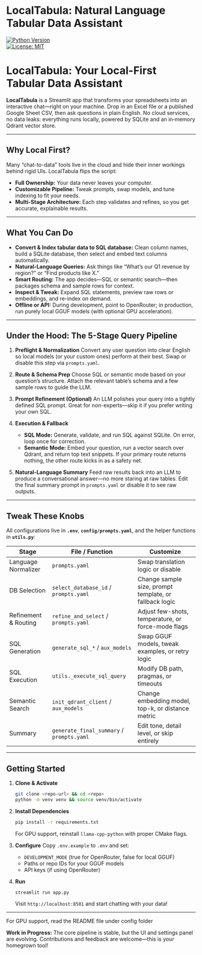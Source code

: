 # LocalTabula: Natural Language Tabular Data Assistant

[![Python Version](https://img.shields.io/badge/python-3.10+-blue.svg)](https://www.python.org/)  
[![License: MIT](https://img.shields.io/badge/License-MIT-yellow.svg)](https://opensource.org/licenses/MIT)

# LocalTabula: Your Local-First Tabular Data Assistant

**LocalTabula** is a Streamlit app that transforms your spreadsheets into an interactive chat—right on your machine. Drop in an Excel file or a published Google Sheet CSV, then ask questions in plain English. No cloud services, no data leaks: everything runs locally, powered by SQLite and an in‑memory Qdrant vector store.

---

## Why Local First?

Many “chat-to-data” tools live in the cloud and hide their inner workings behind rigid UIs. LocalTabula flips the script:

* **Full Ownership:** Your data never leaves your computer.
* **Customizable Pipeline:** Tweak prompts, swap models, and tune indexing to fit your needs.
* **Multi-Stage Architecture:** Each step validates and refines, so you get accurate, explainable results.

---

## What You Can Do

* **Convert & Index tabular data to SQL database:** Clean column names, build a SQLite database, then select and embed text columns automatically.
* **Natural-Language Queries:** Ask things like “What’s our Q1 revenue by region?” or “Find products like X.”
* **Smart Routing:** The app decides—SQL or semantic search—then packages schema and sample rows for context.
* **Inspect & Tweak:** Expand SQL statements, preview raw rows or embeddings, and re-index on demand.
* **Offline or API:** During development, point to OpenRouter; in production, run purely local GGUF models (with optional GPU acceleration).

---

## Under the Hood: The 5-Stage Query Pipeline

1. **Preflight & Normalization**
   Convert any user question into clear English so local models (or your custom ones) perform at their best. Swap or disable this step via `prompts.yaml`.

2. **Route & Schema Prep**
   Choose SQL or semantic mode based on your question’s structure. Attach the relevant table’s schema and a few sample rows to guide the LLM.

3. **Prompt Refinement (Optional)**
   An LLM polishes your query into a tightly defined SQL prompt. Great for non-experts—skip it if you prefer writing your own SQL.

4. **Execution & Fallback**

   * **SQL Mode:** Generate, validate, and run SQL against SQLite. On error, loop once for correction.
   * **Semantic Mode:** Embed your question, run a vector search over Qdrant, and return top text snippets.
     If your primary route returns nothing, the other route kicks in as a safety net.

5. **Natural-Language Summary**
   Feed raw results back into an LLM to produce a conversational answer—no more staring at raw tables. Edit the final summary prompt in `prompts.yaml` or disable it to see raw outputs.

---

## Tweak These Knobs

All configurations live in **`.env`**, **`config/prompts.yaml`**, and the helper functions in **`utils.py`**:

| Stage                | File / Function                           | Customize                                              |
| -------------------- | ----------------------------------------- | ------------------------------------------------------ |
| Language Normalizer  | `prompts.yaml`                            | Swap translation logic or disable                      |
| DB Selection         | `select_database_id` / `prompts.yaml`     | Change sample size, prompt template, or fallback logic |
| Refinement & Routing | `refine_and_select` / `prompts.yaml`      | Adjust few-shots, temperature, or force-mode flags     |
| SQL Generation       | `generate_sql_*` / `aux_models`           | Swap GGUF models, tweak examples, or retry logic       |
| SQL Execution        | `utils._execute_sql_query`                | Modify DB path, pragmas, or timeouts                   |
| Semantic Search      | `init_qdrant_client` / `aux_models`       | Change embedding model, top-k, or distance metric      |
| Summary              | `generate_final_summary` / `prompts.yaml` | Edit tone, detail level, or skip entirely              |

---

## Getting Started

1. **Clone & Activate**

   ```bash
   git clone <repo-url> && cd <repo>
   python -m venv venv && source venv/bin/activate
   ```

2. **Install Dependencies**

   ```bash
   pip install -r requirements.txt
   ```

   For GPU support, reinstall `llama-cpp-python` with proper CMake flags.

3. **Configure**
   Copy `.env.example` to `.env` and set:

   * `DEVELOPMENT_MODE` (true for OpenRouter, false for local GGUF)
   * Paths or repo IDs for your GGUF models
   * API keys (if using OpenRouter)

4. **Run**

   ```bash
   streamlit run app.py
   ```

   Visit `http://localhost:8501` and start chatting with your data!

---

For GPU support, read the README file under config folder

**Work in Progress:** The core pipeline is stable, but the UI and settings panel are evolving. Contributions and feedback are welcome—this is your homegrown tool!
